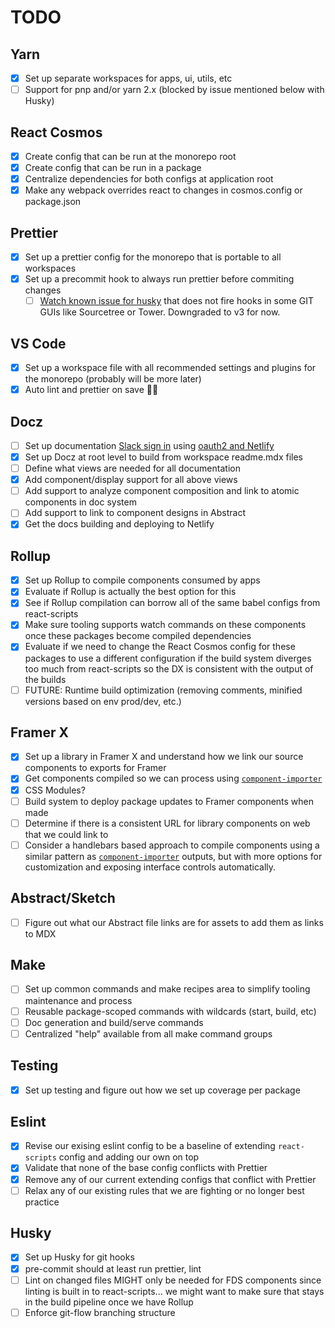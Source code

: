 # TODO

## Yarn

- [x] Set up separate workspaces for apps, ui, utils, etc
- [ ] Support for pnp and/or yarn 2.x (blocked by issue mentioned below with Husky)

## React Cosmos

- [x] Create config that can be run at the monorepo root
- [x] Create config that can be run in a package
- [x] Centralize dependencies for both configs at application root
- [x] Make any webpack overrides react to changes in cosmos.config or package.json

## Prettier

- [x] Set up a prettier config for the monorepo that is portable to all workspaces
- [x] Set up a precommit hook to always run prettier before commiting changes
  - [ ] [Watch known issue for husky](https://github.com/typicode/husky/issues/639) that does not fire hooks in some GIT GUIs like Sourcetree or Tower. Downgraded to v3 for now.

## VS Code

- [x] Set up a workspace file with all recommended settings and plugins for the monorepo (probably will be more later)
- [x] Auto lint and prettier on save 🙏🏽

## Docz

- [ ] Set up documentation [Slack sign in](https://api.slack.com/docs/sign-in-with-slack) using [oauth2 and Netlify](https://www.netlify.com/blog/2016/10/10/integrating-with-netlify-oauth2/)
- [x] Set up Docz at root level to build from workspace readme.mdx files
- [ ] Define what views are needed for all documentation
- [x] Add component/display support for all above views
- [ ] Add support to analyze component composition and link to atomic components in doc system
- [ ] Add support to link to component designs in Abstract
- [x] Get the docs building and deploying to Netlify

## Rollup

- [x] Set up Rollup to compile components consumed by apps
- [x] Evaluate if Rollup is actually the best option for this
- [x] See if Rollup compilation can borrow all of the same babel configs from react-scripts
- [x] Make sure tooling supports watch commands on these components once these packages become compiled dependencies
- [x] Evaluate if we need to change the React Cosmos config for these packages to use a different configuration if the build system diverges too much from react-scripts so the DX is consistent with the output of the builds
- [ ] FUTURE: Runtime build optimization (removing comments, minified versions based on env prod/dev, etc.)

## Framer X

- [x] Set up a library in Framer X and understand how we link our source components to exports for Framer
- [x] Get components compiled so we can process using [`component-importer`](https://github.com/framer/component-importer)
- [x] CSS Modules?
- [ ] Build system to deploy package updates to Framer components when made
- [ ] Determine if there is a consistent URL for library components on web that we could link to
- [ ] Consider a handlebars based approach to compile components using a similar pattern as [`component-importer`](https://github.com/framer/component-importer) outputs, but with more options for customization and exposing interface controls automatically.

## Abstract/Sketch

- [ ] Figure out what our Abstract file links are for assets to add them as links to MDX

## Make

- [ ] Set up common commands and make recipes area to simplify tooling maintenance and process
- [ ] Reusable package-scoped commands with wildcards (start, build, etc)
- [ ] Doc generation and build/serve commands
- [ ] Centralized "help" available from all make command groups

## Testing

- [x] Set up testing and figure out how we set up coverage per package

## Eslint

- [x] Revise our exising eslint config to be a baseline of extending `react-scripts` config and adding our own on top
- [x] Validate that none of the base config conflicts with Prettier
- [x] Remove any of our current extending configs that conflict with Prettier
- [ ] Relax any of our existing rules that we are fighting or no longer best practice

## Husky

- [x] Set up Husky for git hooks
- [x] pre-commit should at least run prettier, lint
- [ ] Lint on changed files MIGHT only be needed for FDS components since linting is built in to react-scripts... we might want to make sure that stays in the build pipeline once we have Rollup
- [ ] Enforce git-flow branching structure
